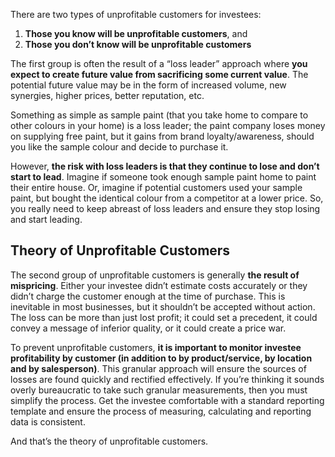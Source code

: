<p>There are two types of unprofitable customers for investees:</p><ol><li><strong>Those you know will be unprofitable customers</strong>, and</li><li><strong>Those you don&#8217;t know will be unprofitable customers</strong></li></ol><p>The first group is often the result of a &#8220;loss leader&#8221; approach where <strong>you expect to create future value from sacrificing some current value</strong>. The potential future value may be in the form of increased volume, new synergies, higher prices, better reputation, etc.</p><p>Something as simple as sample paint (that you take home to compare to other colours in your home) is a loss leader; the paint company loses money on supplying free paint, but it gains from brand loyalty/awareness, should you like the sample colour and decide to purchase it.</p><p>However, <strong>the risk with loss leaders is that they continue to lose and don&#8217;t start to lead</strong>. Imagine if someone took enough sample paint home to paint their entire house. Or, imagine if potential customers used your sample paint, but bought the identical colour from a competitor at a lower price. So, you really need to keep abreast of  loss leaders and ensure they stop losing and start leading.</p><h2>Theory of Unprofitable Customers</h2><p>The second group of unprofitable customers is generally <strong>the result of mispricing</strong>. Either your investee didn&#8217;t estimate costs accurately or they didn&#8217;t charge the customer enough at the time of purchase. This is inevitable in most businesses, but it shouldn&#8217;t be accepted without action. The loss can be more than just lost profit; it could set a precedent, it could convey a message of inferior quality, or it could create a price war.</p><p>To prevent unprofitable customers, <strong>it is important to monitor investee profitability by customer (in addition to by product/service, by location and by salesperson)</strong>. This granular approach will ensure the sources of losses are found quickly and rectified effectively. If you&#8217;re thinking it sounds overly bureaucratic to take such granular measurements, then you must simplify the process. Get the investee comfortable with a standard reporting template and ensure the process of measuring, calculating and reporting data is consistent.</p><p>And that&#8217;s the theory of unprofitable customers.</p>
